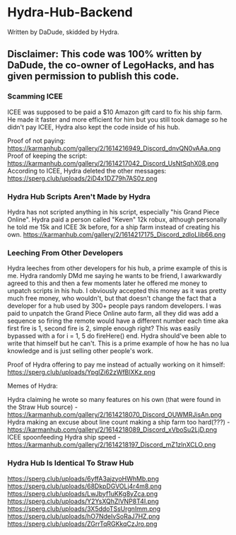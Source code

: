 # Hydra-Hub-Backend
Written by DaDude, skidded by Hydra.

## Disclaimer: This code was 100% written by DaDude, the co-owner of LegoHacks, and has given permission to publish this code.

### Scamming ICEE

ICEE was supposed to be paid a $10 Amazon gift card to fix his ship farm. He made it faster and more efficient for him but you still took damage so he didn't pay ICEE,
Hydra also kept the code inside of his hub.

Proof of not paying: https://karmanhub.com/gallery/2/1614216949_Discord_dnvQN0vAAa.png
Proof of keeping the script: https://karmanhub.com/gallery/2/1614217042_Discord_UsNtSqhX08.png
According to ICEE, Hydra deleted the other messages: https://sperg.club/uploads/2iD4x1DZ79h7AS0z.png

### Hydra Hub Scripts Aren't Made by Hydra

Hydra has not scripted anything in his script, especially "his Grand Piece Online".
Hydra paid a person called "Keven" 12k robux, although personally he told me 15k and ICEE 3k before, for a ship farm instead of creating his own.
https://karmanhub.com/gallery/2/1614217175_Discord_zdIoLIib66.png

### Leeching From Other Developers

Hydra leeches from other developers for his hub, a prime example of this is me.
Hydra randomly DMd me saying he wants to be friend, I awarkwardly agreed to this and then a few moments later he offered me money to unpatch scripts in his hub.
I obviously accepted this money as it was pretty much free money, who wouldn't, but that doesn't change the fact that a developer for a hub used by 300+ people
pays random developers. I was paid to unpatch the Grand Piece Online auto farm, all they did was add a sequence so firing the remote would have a different number
each time aka first fire is 1, second fire is 2, simple enough right? This was easily bypassed with a for i = 1, 5 do fireHere() end. Hydra should've been able to
write that himself but he can't. This is a prime example of how he has no lua knowledge and is just selling other people's work.

Proof of Hydra offering to pay me instead of actually working on it himself: https://sperg.club/uploads/YpglZi62zWfBlXKz.png

Memes of Hydra:

Hydra claiming he wrote so many features on his own (that were found in the Straw Hub source) - https://karmanhub.com/gallery/2/1614218070_Discord_OUWMRJisAn.png
Hydra making an excuse about line count making a ship farm too hard(???) - https://karmanhub.com/gallery/2/1614218089_Discord_xVboSu2LjD.png
ICEE spoonfeeding Hydra ship speed - https://karmanhub.com/gallery/2/1614218197_Discord_mZ1zlnXCLO.png

### Hydra Hub Is Identical To Straw Hub

https://sperg.club/uploads/6yffA3ajzyoHWhMb.png
https://sperg.club/uploads/68DkpDGVOLj4r4m8.png
https://sperg.club/uploads/LwJbyf1uKKg8yZca.png
https://sperg.club/uploads/Y2YsXQhZlVNP8T4I.png
https://sperg.club/uploads/3X5ddoTSsUrgnImm.png
https://sperg.club/uploads/hO7NdeIvSoRaJ7HZ.png
https://sperg.club/uploads/ZGrrTqRGKkqCzJro.png
